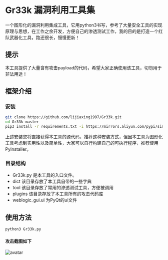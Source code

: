 # Gr33k 漏洞利用工具集
一个图形化的漏洞利用集成工具，它用python3书写，参考了大量安全工具的实现原理与思想，在工作之余开发，方便自己的渗透测试工作，我的目的是打造一个红队武器化工具，路还很长，慢慢更新！

## 提示
本工具提供了大量含有攻击payload的代码，希望大家正确使用该工具，切勿用于非法用途！


## 框架介绍
### 安装
```sh
git clone https://github.com/lijiaxing1997/Gr33k.git
cd Gr33k-master
pip3 install -r requirements.txt -i https://mirrors.aliyun.com/pypi/simple/
```
上述安装您将直接获得本工具的源代码，推荐这种安装方式，但因本工具为图形化工具考虑到实用性以及简单性，大家可以自行构建自己的可执行程序，推荐使用Pyinstaller。
### 目录结构
- Gr33k.py 是本工具的入口文件。
- dict 该目录存放了本工具自带的一些字典
- tool 该目录存放了常用的渗透测试工具，方便被调用
- plugins 该目录存放了本工具所有的攻击代码库
- weblogic_gui.ui 为PyQt的ui文件

## 使用方法
```sh
python3 Gr33k.py
```

#### 攻击截图如下
![avatar](../icon/exm.png)

